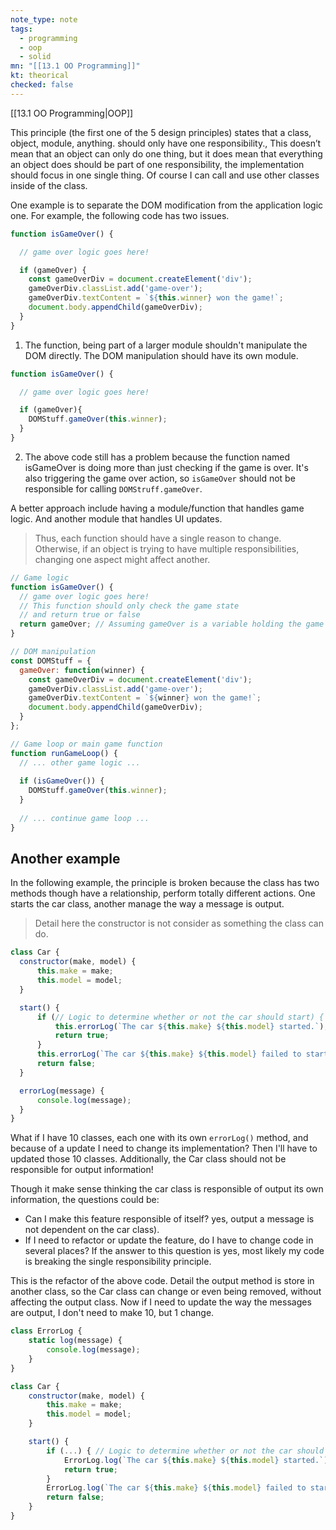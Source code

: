 ```yaml
---
note_type: note
tags:
  - programming
  - oop
  - solid
mn: "[[13.1 OO Programming]]"
kt: theorical
checked: false
---
```

[[13.1 OO Programming|OOP]]

This principle (the first one of the 5 design principles) states that a class, object, module, anything. should only have one responsibility., This doesn’t mean that an object can only do one thing, but it does mean that everything an object does should be part of one responsibility, the implementation should focus in one single thing. Of course I can call and use other classes inside of the class. 

One example is to separate the DOM modification from the application logic one. For example, the following code has two issues.

```js
function isGameOver() {

  // game over logic goes here!

  if (gameOver) {
    const gameOverDiv = document.createElement('div');
    gameOverDiv.classList.add('game-over');
    gameOverDiv.textContent = `${this.winner} won the game!`;
    document.body.appendChild(gameOverDiv);
  }
}
```

1. The function, being part of a larger module shouldn't manipulate the DOM directly. The DOM manipulation should have its own module.

```js
function isGameOver() {

  // game over logic goes here!

  if (gameOver){
    DOMStuff.gameOver(this.winner);
  }
}
```
 
2. The above code still has a problem because the function named isGameOver is doing more than just checking if the game is over. It's also triggering the game over action, so `isGameOver` should not be responsible for calling `DOMStruff.gameOver`. 

A better approach include having a module/function that handles game logic. And another module that handles UI updates. 

>Thus, each function should have a single reason to change. Otherwise, if an object is trying to have multiple responsibilities, changing one aspect might affect another.

```js
// Game logic
function isGameOver() {
  // game over logic goes here!
  // This function should only check the game state
  // and return true or false
  return gameOver; // Assuming gameOver is a variable holding the game state
}

// DOM manipulation
const DOMStuff = {
  gameOver: function(winner) {
    const gameOverDiv = document.createElement('div');
    gameOverDiv.classList.add('game-over');
    gameOverDiv.textContent = `${winner} won the game!`;
    document.body.appendChild(gameOverDiv);
  }
};

// Game loop or main game function
function runGameLoop() {
  // ... other game logic ...
  
  if (isGameOver()) {
    DOMStuff.gameOver(this.winner);
  }
  
  // ... continue game loop ...
}
```

## Another example
In the following example, the principle is broken because the class has two methods though have a relationship, perform totally different actions. One starts the car class, another manage the way a message is output.

>Detail here the constructor is not consider as something the class can do. 

```js
class Car {
  constructor(make, model) {
      this.make = make;
      this.model = model;
  }

  start() {
      if (// Logic to determine whether or not the car should start) { 
          this.errorLog(`The car ${this.make} ${this.model} started.`);
          return true;
      }
      this.errorLog(`The car ${this.make} ${this.model} failed to start.`);
      return false;
  }

  errorLog(message) {
      console.log(message);
  }
}
```

What if I have 10 classes, each one with its own `errorLog()` method, and because of a update I need to change its implementation? Then I'll have to updated those 10 classes. Additionally, the Car class should not be responsible for output information! 

Though it make sense thinking the car class is responsible of output its own information, the questions could be: 
- Can I make this feature responsible of itself? yes, output a message is not dependent on the car class).
- If I need to refactor or update the feature, do I have to change code in several places? If the answer to this question is yes, most likely my code is breaking the single responsibility principle.

This is the refactor of the above code. Detail the output method is store in another class, so the Car class can change or even being removed, without affecting the output class. Now if I need to update the way the messages are output, I don't need to make 10, but 1 change. 

```js
class ErrorLog {
    static log(message) {
        console.log(message);
    }
}

class Car {
    constructor(make, model) {
        this.make = make;
        this.model = model;
    }

    start() {
        if (...) { // Logic to determine whether or not the car should start
            ErrorLog.log(`The car ${this.make} ${this.model} started.`);
            return true;
        }
        ErrorLog.log(`The car ${this.make} ${this.model} failed to start.`);
        return false;
    }
}
```